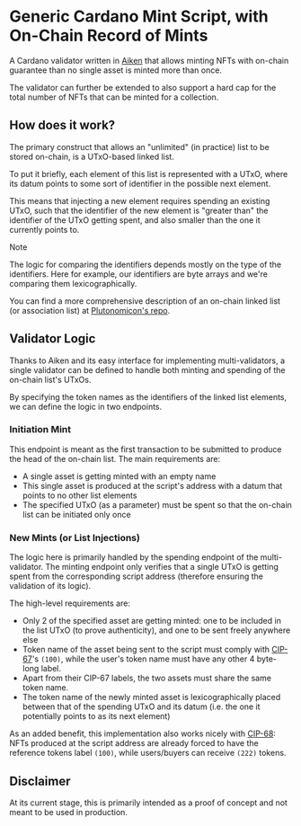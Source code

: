 # Generic Cardano Mint Script, with On-Chain Record of Mints

A Cardano validator written in [Aiken](https://aiken-lang.org) that allows
minting NFTs with on-chain guarantee than no single asset is minted more than
once.

The validator can further be extended to also support a hard cap for the total
number of NFTs that can be minted for a collection.


## How does it work?

The primary construct that allows an "unlimited" (in practice) list to be
stored on-chain, is a UTxO-based linked list.

To put it briefly, each element of this list is represented with a UTxO, where
its datum points to some sort of identifier in the possible next element.

This means that injecting a new element requires spending an existing UTxO,
such that the identifier of the new element is "greater than" the identifier of
the UTxO getting spent, and also smaller than the one it currently points to.

> [!NOTE]
> The logic for comparing the identifiers depends mostly on the type of the
> identifiers. Here for example, our identifiers are byte arrays and we're
> comparing them lexicographically.

You can find a more comprehensive description of an on-chain linked list (or
association list) at [Plutonomicon's repo](https://github.com/Plutonomicon/plutonomicon/blob/94d615c68eae8efd4c89098a83d9e236ae9171a9/assoc.md).


## Validator Logic

Thanks to Aiken and its easy interface for implementing multi-validators, a
single validator can be defined to handle both minting and spending of the
on-chain list's UTxOs.

By specifying the token names as the identifiers of the linked list elements,
we can define the logic in two endpoints.

### Initiation Mint

This endpoint is meant as the first transaction to be submitted to produce the
head of the on-chain list. The main requirements are:
- A single asset is getting minted with an empty name
- This single asset is produced at the script's address with a datum that
  points to no other list elements
- The specified UTxO (as a parameter) must be spent so that the on-chain list
  can be initiated only once


### New Mints (or List Injections)

The logic here is primarily handled by the spending endpoint of the
multi-validator. The minting endpoint only verifies that a single UTxO is
getting spent from the corresponding script address (therefore ensuring the
validation of its logic).

The high-level requirements are:
- Only 2 of the specified asset are getting minted: one to be included in the
  list UTxO (to prove authenticity), and one to be sent freely anywhere else
- Token name of the asset being sent to the script must comply with [CIP-67](https://github.com/cardano-foundation/CIPs/tree/7687f28447359cd2bdbc945b6acf651906e1583b/CIP-0067)'s `(100)`, while
  the user's token name must have any other 4 byte-long label.
- Apart from their CIP-67 labels, the two assets must share the same token
  name.
- The token name of the newly minted asset is lexicographically placed between
  that of the spending UTxO and its datum (i.e. the one it potentially points
  to as its next element)

As an added benefit, this implementation also works nicely with [CIP-68](https://github.com/cardano-foundation/CIPs/tree/7687f28447359cd2bdbc945b6acf651906e1583b/CIP-0068): NFTs
produced at the script address are already forced to have the reference tokens
label `(100)`, while users/buyers can receive `(222)` tokens.


## Disclaimer

At its current stage, this is primarily intended as a proof of concept and not
meant to be used in production.

